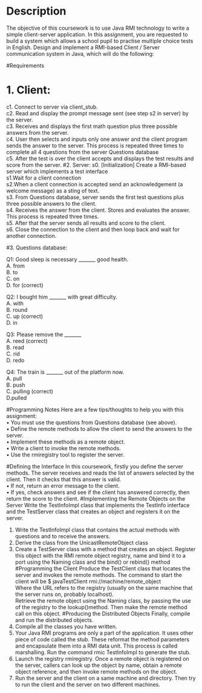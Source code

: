 # Description

The objective of this coursework is to use Java RMI technology to write a simple client-server application. In this assignment, you are requested to build a system which allows a school pupil to practise multiple choice tests in English. Design and implement a RMI-based Client / Server communication system in Java, which will do the following:

#Requirements 

#      1.	Client:
c1. Connect to server via client_stub. \
c2. Read and display the prompt message sent (see step s2 in server) by the server.\
c3. Receives and displays the first math question plus three possible answers from the server. \
c4. User then selects and inputs only one answer and the client program sends the answer to the
server. This process is repeated three times to complete all 4 questions from the server Questions
database \
c5. After the test is over the client accepts and displays the test results and score from the server.
#2.	Server:
s0. [Initialization] Create a RMI-based server which implements a test interface \
s1.Wait for a client connection\
s2.When a client connection is accepted send an acknowledgement (a welcome message) as a
sting of text.\
s3. From Questions database, server sends the first test questions plus three possible answers to
the client.\
s4. Receives the answer from the client. Stores and evaluates the answer. This process is repeated
three times.\
s5. After that the server sends all results and score to the client.\
s6. Close the connection to the client and then loop back and wait for another connection.

#3.	Questions database:

Q1: Good sleep is necessary _______ good health.\
A. from\
B. to\
C. on\
D. for (correct)

Q2: I bought him _______ with great difficulty.\
A. with\
B. round\
C. up (correct)\
D. in

Q3: Please remove the _______\
A. reed (correct)\
B. read\
C. rid\
D. redo

Q4: The train is _______ out of the platform now.\
A. pull\
B. push\
C. pulling (correct)\
D.pulled  

#Programming Notes
Here are a few tips/thoughts to help you with this assignment:\
•	You must use the questions from Questions database (see above).\
•	Define the remote methods to allow the client to send the answers to the server.\
•	Implement these methods as a remote object.\
•	Write a client to invoke the remote methods.\
•	Use the rmiregistry tool to register the server.

#Defining the Interface 
In this coursework, firstly you define the server methods. The server receives and reads the list of answers selected by the client. Then it checks that this answer is valid.\
•	If not, return an error message to the client.\
•	If yes, check answers and see if the client has answered correctly, then return the score to the client.
#Implementing the Remote Objects on the Server
Write the TestInfoImpl class that implements the TestInfo interface and the TestServer class that
creates an object and registers it on the server.
1.	Write the TestInfoImpl class that contains the actual methods with questions and to receive the answers.
2.	Derive the class from the UnicastRemoteObject class
3.	Create a TestServer class with a method that creates an object. Register this object with the RMI remote object registry, name and bind it to a port using the Naming class and the bind() or rebind() method
#Programming the Client
Produce the TestClient class that locates the server and invokes the remote methods. The command to start the client will be 
$ javaTestClient rmi://machine/remote_object \
Where the URL refers to the registry (usually on the same machine that the server runs on, probably localhost). \
Retrieve the remote object using the Naming class, by passing the use of the registry to the lookup()method. Then make the remote method call on this object.
#Producing the Distributed Objects
Finally, compile and run the distributed objects. 
1.	Compile all the classes you have written. 
2.	Your Java RMI programs are only a part of the application. It uses other piece of code called the stub. These reformat the method parameters and encapsulate them into a RMI data unit. This process is called marshalling. Run the command rmic TestInfoImpl to generate the stub. 
3.	Launch the registry rmiregistry. Once a remote object is registered on the server, callers can look up the object by name, obtain a remote object reference, and then invoke remote methods on the object. 
4.	Run the server and the client on a same machine and directory. Then try to run the client and the server on two different machines.
